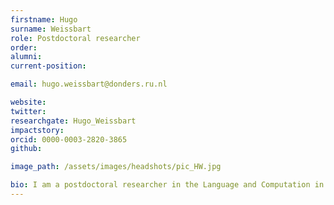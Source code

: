 ```yaml
---
firstname: Hugo
surname: Weissbart
role: Postdoctoral researcher
order:
alumni:
current-position:

email: hugo.weissbart@donders.ru.nl

website:
twitter:
researchgate: Hugo_Weissbart
impactstory:
orcid: 0000-0003-2820-3865
github:

image_path: /assets/images/headshots/pic_HW.jpg

bio: I am a postdoctoral researcher in the Language and Computation in Neural System group at the DCCN. My interest for language processing grew during my PhD at Imperial College London and from a general interest in information processing in dynamical systems. My research focused primarily in the predictive aspect of language processing, and how we could extract robust measures underpinning speech comprehension from continuous EEG recordings. Currently, building on this previous work, I am developing analysis methods to assess how composition of structures and meaning arose during naturalistic comprehension. Departing from MEG and EEG activity, a focus on oscillatory and spectro-temporal dynamics will foster the development of computational models to discover putative mechanisms for composition in the brain.
---
```

